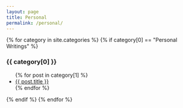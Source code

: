 ```yaml
---
layout: page
title: Personal
permalink: /personal/
---
```





{% for category in site.categories %}
{% if category[0] == "Personal Writings" %}
  <h3>{{ category[0] }}</h3>
  <ul>
    {% for post in category[1] %}
      <li><a href="{{ post.url }}">{{ post.title }}</a></li>
    {% endfor %}
  </ul>
{% endif %}
{% endfor %}

